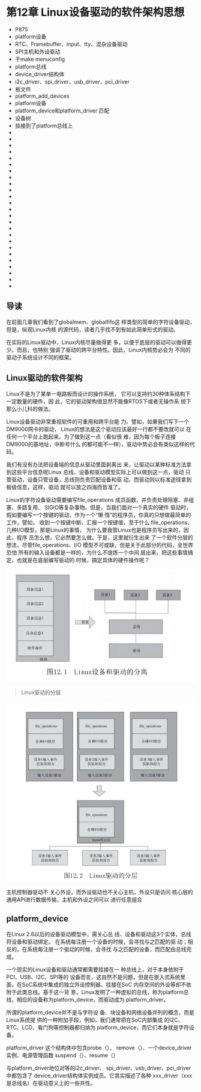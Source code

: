 # 第12章 Linux设备驱动的软件架构思想


- P875
- platform设备
- RTC、Framebuffer、input、tty、混杂设备驱动
- SPI主机和外设驱动
- 于make menuconfig
- platform总线
- device_driver结构体
- i2c_driver、spi_driver、usb_driver、pci_driver
- 板文件
- platform_add_devices
- platform设备
- platform_device和platform_driver 匹配
- 设备树
- 挂接到了platform总线上
-
-
-
-
-
-
-
-
-
-
-
-
-
-
-
-
-
-
-
-
-
-
-
-
-

## 导读

在前面几章我们看到了globalmem、globalfifo这
样类型的简单的字符设备驱动，但是，纵观Linux内核
的源代码，读者几乎找不到有如此简单形式的驱动。

在实际的Linux驱动中，Linux内核尽量做得更
多，以便于底层的驱动可以做得更少。而且，也特别
强调了驱动的跨平台特性。因此，Linux内核势必会为
不同的驱动子系统设计不同的框架。

## Linux驱动的软件架构

Linux不是为了某单一电路板而设计的操作系统，
它可以支持约30种体系结构下一定数量的硬件，因
此，它的驱动架构很显然不能像RTOS下或者无操作系
统下那么小儿科的做法。

Linux设备驱动非常重视软件的可重用和跨平台能
力。譬如，如果我们写下一个DM9000网卡的驱动，
Linux的想法是这个驱动应该最好一行都不要改就可以
在任何一个平台上跑起来。为了做到这一点（看似很
难，因为每个板子连接DM9000的基地址，中断号什么
的都可能不一样），驱动中势必会有类似这样的代
码。

我们有没有办法把设备端的信息从驱动里面剥离出
来，让驱动以某种标准方法拿到这些平台信息呢Linux
总线、设备和驱动模型实际上可以做到这一点，驱动
只管驱动，设备只管设备，总线则负责匹配设备和驱
动，而驱动则以标准途径拿到板级信息，这样，驱动
就可以放之四海而皆准了。

Linux的字符设备驱动需要编写file_operations
成员函数，并负责处理阻塞、非组塞、多路复用、
SIGIO等复杂事物。但是，当我们面对一个真实的硬件
驱动时，假如要编写一个按键的驱动，作为一个“懒
惰”的程序员，你真的只想做最简单的工作，譬如，
收到一个按键中断、汇报一个按键值，至于什么
file_operations、几种I/O模型，那是Linux的事情，
为什么要我管Linux也是程序员写出来的，因此，程序
员怎么想，它必然要怎么做。于是，这里就衍生出来
了一个软件分层的想法，尽管file_operations、I/O
模型不可或缺，但是关于此部分的代码，全世界恐怕
所有的输入设备都是一样的，为什么不提炼一个中间
层出来，把这些事情搞定，也就是在底层编写驱动的
时候，搞定具体的硬件操作呢？

![linux device](images/012-linux-device-1.png)

> Linux驱动的分层

![device layer](images/012-linux-deivce-layer.png)

主机控制器驱动不
关心外设，而外设驱动也不关心主机，外设只是访问
核心层的通用API进行数据传输，主机和外设之间可以
进行任意组合

## platform_device

在Linux 2.6以后的设备驱动模型中，需关心总
线、设备和驱动这3个实体，总线将设备和驱动绑定。
在系统每注册一个设备的时候，会寻找与之匹配的驱
动；相反的，在系统每注册一个驱动的时候，会寻找
与之匹配的设备，而匹配由总线完成。

一个现实的Linux设备和驱动通常都需要挂接在一
种总线上，对于本身依附于PCI、USB、I2C、SPI等的
设备而言，这自然不是问题，但是在嵌入式系统里
面，在SoC系统中集成的独立外设控制器、挂接在SoC
内存空间的外设等却不依附于此类总线。基于这一背
景，Linux发明了一种虚拟的总线，称为platform总
线，相应的设备称为platform_device，而驱动成为
platform_driver。

所谓的platform_device并不是与字符设
备、块设备和网络设备并列的概念，而是Linux系统提
供的一种附加手段，例如，我们通常把在SoC内部集成
的I2C、RTC、LCD、看门狗等控制器都归纳为
platform_device，而它们本身就是字符设备。

platform_driver 这个结构体中包含probe（）、
remove（）、一个device_driver实例、电源管理函数
suspend（）、resume（）

与platform_driver地位对等的i2c_driver、
spi_driver、usb_driver、pci_driver中都包含了
device_driver结构体实例成员。它其实描述了各种
xxx_driver（xxx是总线名）在驱动意义上的一些共性。



